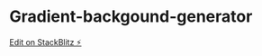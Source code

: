 # Gradient-backgound-generator

[Edit on StackBlitz ⚡️](https://stackblitz.com/edit/web-platform-t4pqdm)